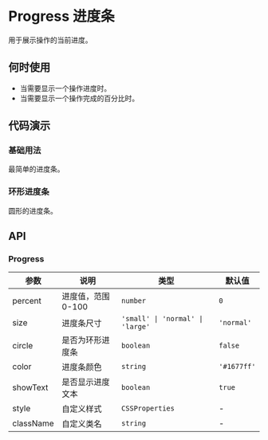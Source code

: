 # Progress 进度条

用于展示操作的当前进度。

## 何时使用

- 当需要显示一个操作进度时。
- 当需要显示一个操作完成的百分比时。

## 代码演示

### 基础用法

最简单的进度条。

<code src="./demo/progress/basic.tsx"></code>

### 环形进度条

圆形的进度条。

<code src="./demo/progress/circle.tsx"></code>

## API

### Progress

| 参数 | 说明 | 类型 | 默认值 |
| --- | --- | --- | --- |
| percent | 进度值，范围 0-100 | `number` | `0` |
| size | 进度条尺寸 | `'small' \| 'normal' \| 'large'` | `'normal'` |
| circle | 是否为环形进度条 | `boolean` | `false` |
| color | 进度条颜色 | `string` | `'#1677ff'` |
| showText | 是否显示进度文本 | `boolean` | `true` |
| style | 自定义样式 | `CSSProperties` | - |
| className | 自定义类名 | `string` | - |